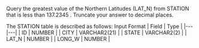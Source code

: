 Query the greatest value of the Northern Latitudes (LAT_N) from STATION that is less than 137.2345 . Truncate your answer to  decimal places.


The STATION table is described as follows:
Input Format
|  Field | Type |
|---|---|
| ID  | NUMBER |
| CITY | VARCHAR2(21)   |
| STATE  | VARCHAR2(2)  |
| LAT_N |  NUMBER |
| LONG_W | NUMBER |